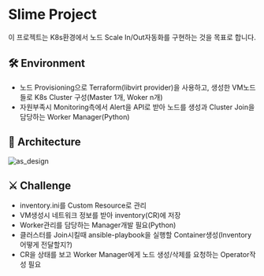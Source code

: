 # Slime Project 
이 프로젝트는 K8s환경에서 노드 Scale In/Out자동화를 구현하는 것을 목표로 합니다.   


## 🛠️ Environment
- 노드 Provisioning으로 Terraform(libvirt provider)을 사용하고, 생성한 VM노드들로 K8s Cluster 구성(Master 1개, Woker n개)
-  자원부족시 Monitoring측에서 Alert을 API로 받아 노드를 생성과 Cluster Join을 담당하는 Worker Manager(Python)

## 📜 Architecture
![as_design](https://cdn.discordapp.com/attachments/1061882461384093786/1064783995369439372/autoscailing_draft.png)

## ⚔️ Challenge
- inventory.ini를 Custom Resource로 관리
- VM생성시 네트워크 정보를 받아 inventory(CR)에 저장
- Worker관리를 담당하는 Manager개발 필요(Python) 
- 클러스터를 Join시킬때 ansible-playbook을 실행할 Container생성(Inventory어떻게 전달할지?)
- CR을 상태를 보고 Worker Manager에게 노드 생성/삭제를 요청하는 Operator작성 필요

<!-- External links -->
